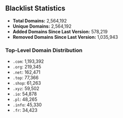 ## Blacklist Statistics

- **Total Domains:** 2,564,192
- **Unique Domains:** 2,564,192
- **Added Domains Since Last Version:** 578,219
- **Removed Domains Since Last Version:** 1,035,943

### Top-Level Domain Distribution

-  `.com`: 1,193,392
-  `.org`: 219,345
-  `.net`: 162,471
-  `.top`: 77,366
-  `.shop`: 61,263
-  `.xyz`: 59,502
-  `.io`: 54,878
-  `.pl`: 48,265
-  `.info`: 45,330
-  `.fr`: 34,423
